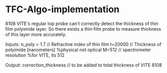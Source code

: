 # TFC-Algo-implementation

8108 VITE's regular top probe can't correctly detect the thickness of thin film polyimide layer. So there exists a thin film probe to measure thickness of this layer more accurately.

Inputs:
n_poly = 1.7 // Refractive index of thin film
t=20000 // Thickness of polyimide [nanometers] %physical not optical
M=512 // spectrometer resolution %for VITE, its 512

Output:
correction_thickness // to be added to total thickness of VITE 8108
